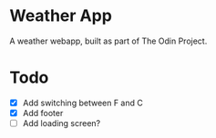 # Weather App

A weather webapp, built as part of The Odin Project.

# Todo 

- [x] Add switching between F and C
- [x] Add footer
- [ ] Add loading screen?